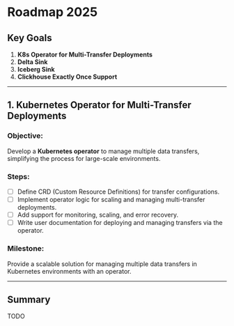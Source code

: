 # Roadmap 2025

## Key Goals

1. **K8s Operator for Multi-Transfer Deployments**
2. **Delta Sink**
3. **Iceberg Sink**
3. **Clickhouse Exactly Once Support**

---

## 1. Kubernetes Operator for Multi-Transfer Deployments

### Objective:
Develop a **Kubernetes operator** to manage multiple data transfers, simplifying the process for large-scale environments.

### Steps:
- [ ] Define CRD (Custom Resource Definitions) for transfer configurations.
- [ ] Implement operator logic for scaling and managing multi-transfer deployments.
- [ ] Add support for monitoring, scaling, and error recovery.
- [ ] Write user documentation for deploying and managing transfers via the operator.

### Milestone:
Provide a scalable solution for managing multiple data transfers in Kubernetes environments with an operator.

---

## Summary

TODO
